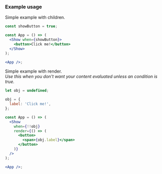 ### Example usage

Simple example with children.

```jsx
const showButton = true;

const App = () => (
  <Show when={showButton}>
    <button>Click me!</button>
  </Show>
);

<App />;
```

Simple example with render. <br />
_Use this when you don't want your content evaluated unless an condition is true._

```jsx
let obj = undefined;

obj = {
  label: 'Click me!',
};

const App = () => (
  <Show
    when={!!obj}
    render={() => (
      <button>
        <span>{obj.label}</span>
      </button>
    )}
  />
);

<App />;
```
